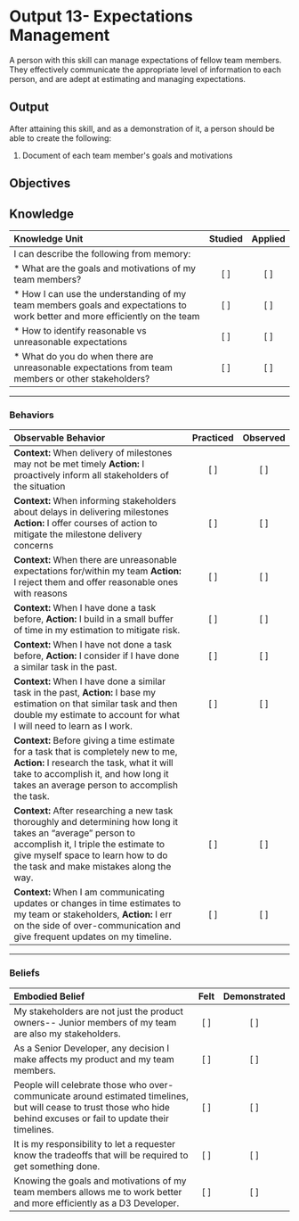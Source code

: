 # Output 13- Expectations Management

A person with this skill can manage expectations of fellow team members. They effectively communicate the appropriate level of information to each person, and are adept at estimating and managing expectations. 


**Output**
----------
After attaining this skill, and as a demonstration of it, a person should be able to create the following:

1. Document of each team member's goals and motivations


**Objectives**
----------
## **Knowledge**


| Knowledge Unit   |      Studied      | Applied |
|:-------------|:------------------:|:--------:|
| I can describe the following from memory: | | |
| * What are the goals and motivations of my team members?  | [ ] | [ ]  |
| * How I can use the understanding of my team members goals and expectations to work better and more efficiently on the team  | [ ] | [ ]  |
| * How to identify reasonable vs unreasonable expectations  | [ ] | [ ]  |
| * What do you do when there are unreasonable expectations from team members or other stakeholders?  | [ ] | [ ]  |


----------


### Behaviors

| Observable Behavior   |      Practiced      | Observed |
|:-------------|:------------------:|:--------:|
| **Context:** When delivery of milestones may not be met timely **Action:** I proactively inform all stakeholders of the situation | [ ] |    [ ] |
| **Context:** When informing stakeholders about delays in delivering milestones **Action:** I offer courses of action to mitigate the milestone delivery concerns | [ ] |    [ ] |
| **Context:** When there are unreasonable expectations for/within my team **Action:** I reject them and offer reasonable ones with reasons | [ ] |    [ ] |
| **Context:** When I have done a task before, **Action:** I build in a small buffer of time in my estimation to mitigate risk. |   [ ]   |   [ ] |
| **Context:** When I have not done a task before, **Action:** I consider if I have done a similar task in the past. |   [ ]   |   [ ] |
| **Context:** When I have done a similar task in the past, **Action:** I base my estimation on that similar task and then double my estimate to account for what I will need to learn as I work. |   [ ]   |   [ ] |
| **Context:** Before giving a time estimate for a task that is completely new to me, **Action:** I research the task, what it will take to accomplish it, and how long it takes an average person to accomplish the task. 
| **Context:** After researching a new task thoroughly and determining how long it takes an “average” person to accomplish it, I triple the estimate to give myself space to learn how to do the task and make mistakes along the way. |   [ ]   |   [ ] |
| **Context:** When I am communicating updates or changes in time estimates to my team or stakeholders, **Action:** I err on the side of over-communication and give frequent updates on my timeline. |   [ ]   |   [ ] |

-------

### Beliefs

| Embodied Belief   |      Felt      | Demonstrated |
|:-------------|:------------------:|:--------:|
| My stakeholders are not just the product owners-- Junior members of my team are also my stakeholders. |   [ ]   |   [ ] |
| As a Senior Developer, any decision I make affects my product and my team members. |   [ ]   |   [ ] |
| People will celebrate those who over-communicate around estimated timelines, but will cease to trust those who hide behind excuses or fail to update their timelines. |   [ ]   |   [ ] |
| It is my responsibility to let a requester know the tradeoffs that will be required to get something done.  | [ ] | [ ]  |
| Knowing the goals and motivations of my team members allows me to work better and more efficiently as a D3 Developer.   | [ ] | [ ]  |
